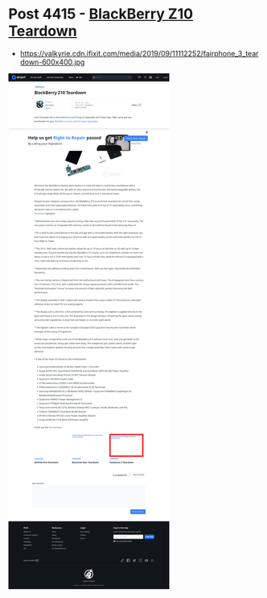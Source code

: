 # Post 4415 - [BlackBerry Z10 Teardown](https://www.ifixit.com/News/4415/blackberry-z10-teardown)

- https://valkyrie.cdn.ifixit.com/media/2019/09/11112252/fairphone_3_teardown-600x400.jpg

![screencap](screenshots/0f04f8e8-7f26-4db2-968f-a05279668db2.png)
